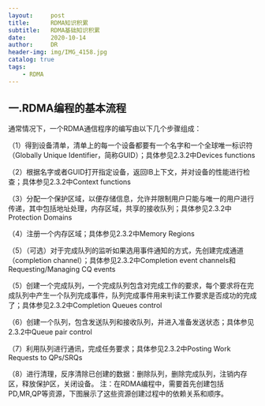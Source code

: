 ```yaml
---
layout:     post
title:      RDMA知识积累
subtitle:   RDMA基础知识积累
date:       2020-10-14
author:     DR
header-img: img/IMG_4158.jpg
catalog: true
tags:
    - RDMA
---
```

## 一.RDMA编程的基本流程
通常情况下，一个RDMA通信程序的编写由以下几个步骤组成：

（1）得到设备清单，清单上的每一个设备都要有一个名字和一个全球唯一标识符（Globally Unique Identifier，简称GUID）；具体参见2.3.2中Devices functions

（2）根据名字或者GUID打开指定设备，返回IB上下文，并对设备的性能进行检查；具体参见2.3.2中Context functions

（3）分配一个保护区域，以便存储信息，允许并限制用户只能与唯一的用户进行传递，其中包括地址处理，内存区域，共享的接收队列；具体参见2.3.2中 Protection Domains

（4）注册一个内存区域；具体参见2.3.2中Memory Regions

（5）（可选）对于完成队列的监听如果选用事件通知的方式，先创建完成通道（completion channel）；具体参见2.3.2中Completion event channels和Requesting/Managing CQ events

（5）创建一个完成队列，一个完成队列包含对完成工作的要求，每个要求将在完成队列中产生一个队列完成事件，队列完成事件用来判读工作要求是否成功的完成了；具体参见2.3.2中Completion Queues control

（6）创建一个队列，包含发送队列和接收队列，并进入准备发送状态；具体参见2.3.2中Queue pair control

（7）利用队列进行通讯，完成任务要求；具体参见2.3.2中Posting Work Requests to QPs/SRQs

（8）进行清理，反序清除已创建的数据：删除队列，删除完成队列，注销内存区，释放保护区，关闭设备。
注：在RDMA编程中，需要首先创建包括PD,MR,QP等资源，下图展示了这些资源创建过程中的依赖关系和顺序。
 
